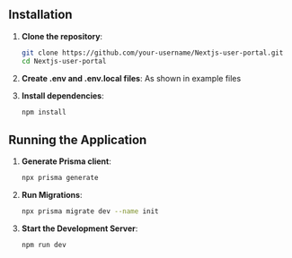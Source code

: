 ## Installation

1. **Clone the repository**:

    ```bash
    git clone https://github.com/your-username/Nextjs-user-portal.git
    cd Nextjs-user-portal
    ```

2. **Create .env and .env.local files**:
   As shown in example files

3. **Install dependencies**:

    ```bash
    npm install
    ```

## Running the Application

1. **Generate Prisma client**:

    ```bash
    npx prisma generate
    ```

2. **Run Migrations**:

    ```bash
    npx prisma migrate dev --name init
    ```

3. **Start the Development Server**:

    ```bash
    npm run dev
    ```
